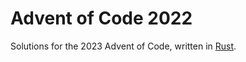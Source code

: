 # Advent of Code 2022

Solutions for the 2023 Advent of Code, written in [Rust](https://www.rust-lang.org).
